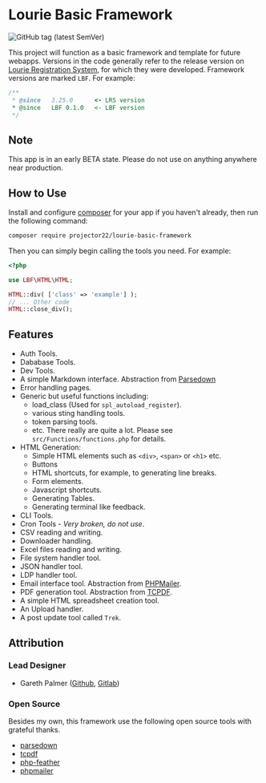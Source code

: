 # Lourie Basic Framework

![GitHub tag (latest SemVer)](https://img.shields.io/github/v/tag/projector22/lourie-basic-framework)

This project will function as a basic framework and template for future webapps. Versions in the code generally refer to the release version on [Lourie Registration System](https://gitlab.com/projector22/lourie-registration-system), for which they were developed. Framework versions are marked `LBF`. For example:

```php
/**
 * @since   3.25.0      <- LRS version
 * @since   LBF 0.1.0   <- LBF version
 */
```

## Note

This app is in an early BETA state. Please do not use on anything anywhere near production.

## How to Use

Install and configure [composer](https://getcomposer.org/) for your app if you haven't already, then run the following command:

```sh
composer require projector22/lourie-basic-framework
```

Then you can simply begin calling the tools you need. For example:

```php
<?php

use LBF\HTML\HTML;

HTML::div( ['class' => 'example'] );
// ... Other code
HTML::close_div();
```

## Features

- Auth Tools.
- Dababase Tools.
- Dev Tools.
- A simple Markdown interface. Abstraction from [Parsedown](https://github.com/erusev/parsedown)
- Error handling pages.
- Generic but useful functions including:
  - load_class (Used for `spl_autoload_register`).
  - various sting handling tools.
  - token parsing tools.
  - etc. There really are quite a lot. Please see `src/Functions/functions.php` for details.
- HTML Generation:
  - Simple HTML elements such as `<div>`, `<span>` or `<h1>` etc.
  - Buttons
  - HTML shortcuts, for example, to generating line breaks.
  - Form elements.
  - Javascript shortcuts.
  - Generating Tables.
  - Generating terminal like feedback.
- CLI Tools.
- Cron Tools - _Very broken, do not use_.
- CSV reading and writing.
- Downloader handling.
- Excel files reading and writing.
- File system handler tool.
- JSON handler tool.
- LDP handler tool.
- Email interface tool. Abstraction from [PHPMailer](https://github.com/PHPMailer/PHPMailer).
- PDF generation tool. Abstraction from [TCPDF](https://github.com/tecnickcom/tcpdf).
- A simple HTML spreadsheet creation tool.
- An Upload handler.
- A post update tool called `Trek`.

## Attribution

### Lead Designer

- Gareth Palmer ([Github](https://github.com/projector22), [Gitlab](https://gitlab.com/projector22))

### Open Source

Besides my own, this framework use the following open source tools with grateful thanks.

- [parsedown](https://github.com/erusev/parsedown)
- [tcpdf](https://github.com/tecnickcom/tcpdf)
- [php-feather](https://github.com/Pixelrobin/php-feather)
- [phpmailer](https://github.com/tecnickcom/tcpdf)
